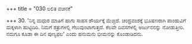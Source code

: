 +++
title = "030 ಲಲಿತ ವಚನಕೆ"

+++
30. 'ನಿನ್ನ ಮಧುರ ಮಾತಿಗೆ ಹಾಗು ಸಾಹಸ ಶೌರ್ಯಕ್ಕೆ ಮೆಚ್ಚಿದೆ. ಚಂದ್ರವಂಶಕ್ಕೆ ಭೂಷಣರಾಗಿ ಪಾಂಡುವಿಗೆ ಮಕ್ಕಳಾಗಿ ಹುಟ್ಟಿದಿರಿ. ನಿಮಗೆ ಶತ್ರುಗಳಲ್ಲಿ ಗೆಲುವುಂಟಾಗುತ್ತದೆ. ಕೆಲವೇ ದಿವಸಗಳಲ್ಲಿ ಅರ್ಜುನನನ್ನು ನೋಡುತ್ತೀರಿ. ನಮಗೂ ಕೂಡಾ ಈ ದಿನ ಪುಣ್ಯಫಲ' ಎಂದು ಹನುಮನು ಭೀಮನನ್ನು ಕೊಂಡಾಡಿದನು.